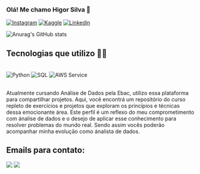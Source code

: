 ### Olá! Me chamo Higor Silva 👋

[![Instagram](https://img.shields.io/badge/Instagram-E4405F?style=for-the-badge&logo=instagram&logoColor=white)](https://www.instagram.com/higorr_silvaa/)
[![Kaggle](https://img.shields.io/badge/Kaggle-20BEFF?style=for-the-badge&logo=Kaggle&logoColor=white)](https://www.kaggle.com/higormalz)
[![Linkedin](https://img.shields.io/badge/LinkedIn-0077B5?style=for-the-badge&logo=linkedin&logoColor=white)](https://www.linkedin.com/in/higor-silva-4a7341273/)

![Anurag's GitHub stats](https://github-readme-stats.vercel.app/api?username=HIGORMALz&show_icons=true&theme=radical)

## Tecnologias que utilizo 🧑‍💻

<div style="display: inline_block"><br/>
  <img align="center" alt="Python" src="https://img.shields.io/badge/Python-14354C?style=for-the-badge&logo=python&logoColor=white"/>
  <img align="center" alt="SQL" src="https://img.shields.io/badge/MySQL-00000F?style=for-the-badge&logo=mysql&logoColor=white"/>
  <img align="center" alt="AWS Service" src="https://img.shields.io/badge/Amazon_AWS-FF9900?style=for-the-badge&logo=amazonaws&logoColor=white"/>
</div><br/>

Atualmente cursando Análise de Dados pela Ebac, utilizo essa plataforma para compartilhar projetos. Aqui, você encontrá um repositório do curso repleto de exercícios e projetos que exploram os princípios  e técnicas dessa emocionante área. Este perfil é um reflexo do meu comprometimento com ánalise de dados e o desejo de aplicar esse conhecimento para resolver problemas do mundo real. Sendo assim vocês poderão acompanhar minha evolução como ánalista de dados.

## Emails para contato:

[![](https://img.shields.io/badge/Gmail-D14836?style=for-the-badge&logo=gmail&logoColor=white)](higorsilva10322@gmail.com)
[![](https://img.shields.io/badge/Microsoft_Outlook-0078D4?style=for-the-badge&logo=microsoft-outlook&logoColor=white)](higorsilva1032@outlook.com)
